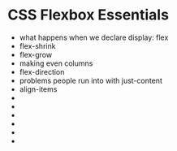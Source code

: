 # CSS Flexbox Essentials

* what happens when we declare display: flex
* flex-shrink
* flex-grow
* making even columns
* flex-direction
* problems people run into with just-content
* align-items
* 
* 
* 
* 
* 
* 